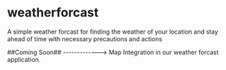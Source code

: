 # weatherforcast
A simple weather forcast for finding the weather of your location and stay ahead of time with necessary precautions and actions


##Coming Soon## -------------> Map Integration in our weather forcast application.
